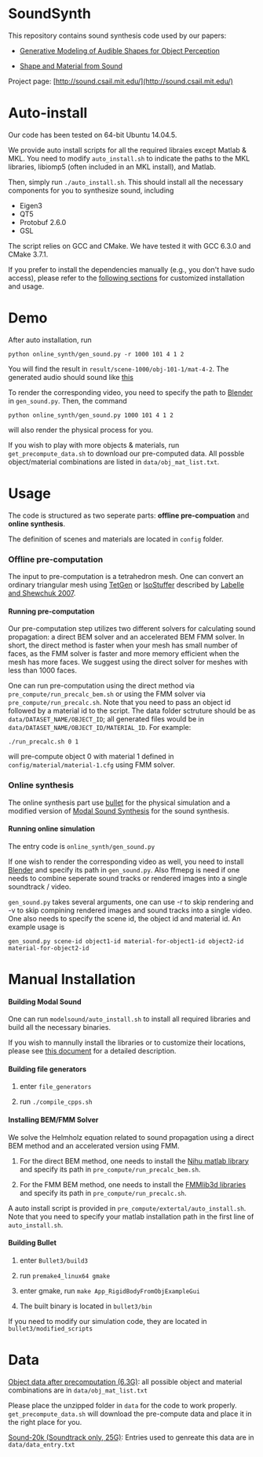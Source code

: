 # SoundSynth

This repository contains sound synthesis code used by our papers:

* [Generative Modeling of Audible Shapes for Object Perception](http://sound.csail.mit.edu/papers/gensound_iccv.pdf)

* [Shape and Material from Sound](http://sound.csail.mit.edu/papers/fastsound_nips.pdf)

Project page:  [http://sound.csail.mit.edu/](http://sound.csail.mit.edu/)
 
# Auto-install

Our code has been tested on 64-bit Ubuntu 14.04.5.
 
We provide auto install scripts for all the required libraies except Matlab & MKL. You need to modify `auto_install.sh` to indicate the paths to the MKL libraries, libiomp5 (often included in an MKL install), and Matlab.
 
Then, simply run `./auto_install.sh`. This should install all the necessary components for you to synthesize sound, including
- Eigen3
- QT5
- Protobuf 2.6.0
- GSL

The script relies on GCC and CMake. We have tested it with GCC 6.3.0 and CMake 3.7.1.
 
If you prefer to install the dependencies manually (e.g., you don't have sudo access), please refer to the [following sections](#manual-installation) for customized installation and usage.

# Demo

After auto installation, run

`python online_synth/gen_sound.py -r 1000 101 4 1 2`

You will find the result in `result/scene-1000/obj-101-1/mat-4-2`. The generated audio should sound like [this](http://sound.csail.mit.edu/data/merged.wav)

To render the corresponding video, you need to specify the path to [Blender](https://www.blender.org/) in `gen_sound.py`. Then, the command

`python online_synth/gen_sound.py 1000 101 4 1 2`

will also render the physical process for you.

If you wish to play with more objects & materials, run `get_precompute_data.sh` to download our pre-computed data. All possble object/material combinations are listed in `data/obj_mat_list.txt`. 
 
# Usage
 
The code is structured as two seperate parts: **offline pre-compuation** and **online synthesis**.
 
The definition of scenes and materials are located in `config` folder.
 
### Offline pre-computation
  
The input to pre-computation is a tetrahedron mesh. One can convert an ordinary triangular mesh using [TetGen](http://wias-berlin.de/software/tetgen/) or [IsoStuffer](https://github.com/cxzheng/ModalSound) described by [Labelle and Shewchuk 2007](http://www.cs.berkeley.edu/~jrs/papers/stuffing.pdf).
  
#### Running pre-computation
  
Our pre-computation step utilizes two different solvers for calculating sound propagation: a direct BEM solver and an accelerated BEM FMM solver. In short, the direct method is faster when your mesh has small number of faces, as the FMM solver is faster and more memory efficient when the mesh has more faces. We suggest using the direct solver for meshes with less than 1000 faces. 

One can run pre-computation using the direct method via `pre_compute/run_precalc_bem.sh` or using the FMM solver via `pre_compute/run_precalc.sh`. Note that you need to pass an object id followed by a material id to the script. The data folder sctruture should be as `data/DATASET_NAME/OBJECT_ID`; all generated files would be in `data/DATASET_NAME/OBJECT_ID/MATERIAL_ID`. For example:

`./run_precalc.sh 0 1`

will pre-compute object 0 with material 1 defined in `config/material/material-1.cfg` using FMM solver. 

### Online synthesis
 
The online synthesis part use [bullet](https://github.com/bulletphysics/bullet3) for the physical simulation and a modified version of [Modal Sound Synthesis](https://github.com/cxzheng/ModalSound) for the sound synthesis.

  
#### Running online simulation
  
The entry code is `online_synth/gen_sound.py`
  
If one wish to render the corresponding video as well, you need to install [Blender](https://www.blender.org/) and specify its path in `gen_sound.py`. Also ffmepg is need if one needs to combine seperate sound tracks or rendered images into a single soundtrack / video.
  
`gen_sound.py` takes several arguments, one can use -r to skip rendering and -v to skip compining rendered images and sound tracks into a single video. One also needs to specify the scene id, the object id and material id. An example usage is

`gen_sound.py scene-id object1-id material-for-object1-id object2-id material-for-object2-id`

# Manual Installation

#### Building **Modal Sound**
  
One can run `modelsound/auto_install.sh` to install all required libraries and build all the necessary binaries.
  
If you wish to mannully install the libraries or to customize their locations, please see [this document](https://github.com/ztzhang/SoundSynth/blob/master/documents/building_modalsound.md) for a detailed description. 
  
#### Building file generators
  
1. enter `file_generators`
  
2. run `./compile_cpps.sh`
  
#### Installing BEM/FMM Solver
  
We solve the Helmholz equation related to sound propagation using a direct BEM method and an accelerated version using FMM. 
  
1. For the direct BEM method, one needs to install the [Nihu matlab library](http://last.hit.bme.hu/nihu/index.html) and specify its path in `pre_compute/run_precalc_bem.sh`.
  
2. For the FMM BEM method, one needs to install the [FMMlib3d libraries](https://cims.nyu.edu/cmcl/fmm3dlib/fmm3dlib.html) and specify its path in `pre_compute/run_precalc.sh`.
  
A auto install script is provided in `pre_compute/extertal/auto_install.sh`. Note that you need to specify your matlab installation path in the first line of `auto_install.sh`. 

 
#### Building **Bullet**
  
1. enter `Bullet3/build3`
  
2. run `premake4_linux64 gmake`
  
3. enter gmake, run `make App_RigidBodyFromObjExampleGui`
  
4. The built binary is located in `bullet3/bin`
  
If you need to modify our simulation code, they are located in `bullet3/modified_scripts`
  


  
# Data
   
[Object data after precomputation (6.3G)](http://sound.csail.mit.edu/data/pre_compute_data.zip): all possible object and material combinations are in `data/obj_mat_list.txt`

Please place the unzipped folder in `data` for the code to work properly. `get_precompute_data.sh` will download the pre-compute data and place it in the right place for you.

[Sound-20k (Soundtrack only, 25G)](http://sound.csail.mit.edu/data/sound-20k.tar.gz): Entries used to genreate this data are in `data/data_entry.txt`
